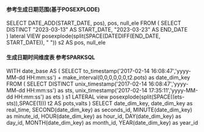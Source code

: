 #### 参考生成日期范围(基于POSEXPLODE)
SELECT 
	DATE_ADD(START_DATE, pos),
    pos,
    null_ele
FROM (
	SELECT DISTINCT
		"2023-03-13" AS START_DATE,
		"2023-03-23" AS END_DATE	
) lateral VIEW posexplode(split(SPACE(DATEDIFF(END_DATE, START_DATE)), " ")) s2 AS pos, null_ele


#### 生成日期时间维度表 参考SPARKSQL
WITH date_base AS
(
SELECT
	 to_timestamp('2017-02-14 16:08:47','yyyy-MM-dd HH:mm:ss') + make_interval(0,0,0,0,0,0,t2.pots) as date_dim_key
FROM
	(
	SELECT
		DISTINCT 
		unix_timestamp('2017-02-14 16:08:47','yyyy-MM-dd HH:mm:ss') as sts,
		unix_timestamp('2017-02-14 17:35:11','yyyy-MM-dd HH:mm:ss') as ets
    ) s1 LATERAL view posexplode(split(SPACE((ets-sts)),SPACE(1))) t2 AS pots,valts
)
SELECT
	date_dim_key,
	date_dim_key as real_time,
	SECOND(date_dim_key) as seconds_id,
	MINUTE(date_dim_key) as minute_id,
	HOUR(date_dim_key) as hour_id,
	DAY(date_dim_key) as day_id,
	MONTH(date_dim_key) as month_id,
	YEAR(date_dim_key) as year_id